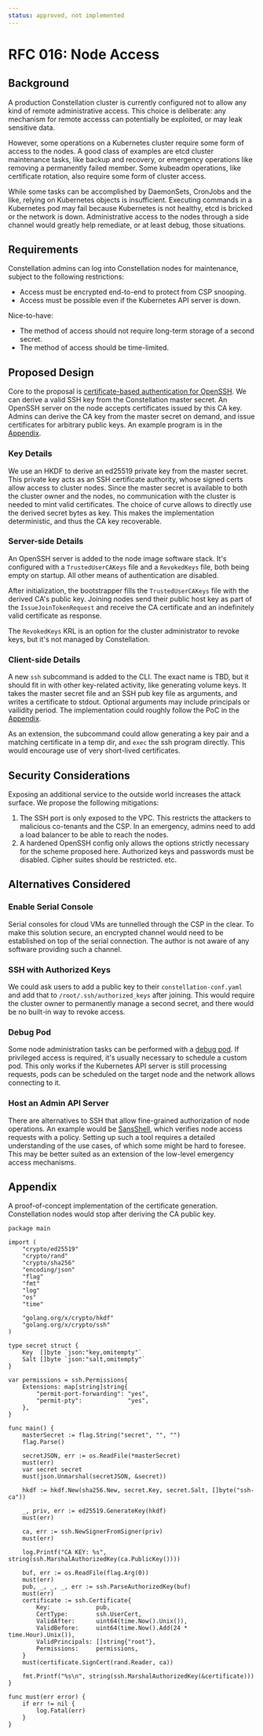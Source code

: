 ```yaml
---
status: approved, not implemented
---
```


# RFC 016: Node Access

## Background

A production Constellation cluster is currently configured not to allow any kind of remote administrative access.
This choice is deliberate: any mechanism for remote accesss can potentially be exploited, or may leak sensitive data.

However, some operations on a Kubernetes cluster require some form of access to the nodes.
A good class of examples are etcd cluster maintenance tasks, like backup and recovery, or emergency operations like removing a permanently failed member.
Some kubeadm operations, like certificate rotation, also require some form of cluster access.

While some tasks can be accomplished by DaemonSets, CronJobs and the like, relying on Kubernetes objects is insufficient.
Executing commands in a Kubernetes pod may fail because Kubernetes is not healthy, etcd is bricked or the network is down.
Administrative access to the nodes through a side channel would greatly help remediate, or at least debug, those situations.

## Requirements

Constellation admins can log into Constellation nodes for maintenance, subject to the following restrictions:

* Access must be encrypted end-to-end to protect from CSP snooping.
* Access must be possible even if the Kubernetes API server is down.

Nice-to-have:

* The method of access should not require long-term storage of a second secret.
* The method of access should be time-limited.

## Proposed Design

Core to the proposal is [certificate-based authentication for OpenSSH](https://en.wikibooks.org/wiki/OpenSSH/Cookbook/Certificate-based_Authentication).
We can derive a valid SSH key from the Constellation master secret.
An OpenSSH server on the node accepts certificates issued by this CA key.
Admins can derive the CA key from the master secret on demand, and issue certificates for arbitrary public keys.
An example program is in the [Appendix](#appendix).

### Key Details

We use an HKDF to derive an ed25519 private key from the master secret.
This private key acts as an SSH certificate authority, whose signed certs allow access to cluster nodes.
Since the master secret is available to both the cluster owner and the nodes, no communication with the cluster is needed to mint valid certificates.
The choice of curve allows to directly use the derived secret bytes as key.
This makes the implementation deterministic, and thus the CA key recoverable.

### Server-side Details

An OpenSSH server is added to the node image software stack.
It's configured with a `TrustedUserCAKeys` file and a `RevokedKeys` file, both being empty on startup.
All other means of authentication are disabled.

After initialization, the bootstrapper fills the `TrustedUserCAKeys` file with the derived CA's public key.
Joining nodes send their public host key as part of the `IssueJoinTokenRequest` and receive the CA certificate and an indefinitely valid certificate as response.

The `RevokedKeys` KRL is an option for the cluster administrator to revoke keys, but it's not managed by Constellation.

### Client-side Details

A new `ssh` subcommand is added to the CLI.
The exact name is TBD, but it should fit in with other key-related activity, like generating volume keys.
It takes the master secret file and an SSH pub key file as arguments, and writes a certificate to stdout.
Optional arguments may include principals or vailidity period.
The implementation could roughly follow the PoC in the [Appendix](#appendix).

As an extension, the subcommand could allow generating a key pair and a matching certificate in a temp dir, and `exec` the ssh program directly.
This would encourage use of very short-lived certificates.

## Security Considerations

Exposing an additional service to the outside world increases the attack surface.
We propose the following mitigations:

1. The SSH port is only exposed to the VPC.
   This restricts the attackers to malicious co-tenants and the CSP.
   In an emergency, admins need to add a load balancer to be able to reach the nodes.
2. A hardened OpenSSH config only allows the options strictly necessary for the scheme proposed here.
   Authorized keys and passwords must be disabled.
   Cipher suites should be restricted. etc.

## Alternatives Considered

### Enable Serial Console

Serial consoles for cloud VMs are tunnelled through the CSP in the clear.
To make this solution secure, an encrypted channel would need to be established on top of the serial connection.
The author is not aware of any software providing such a channel.

### SSH with Authorized Keys

We could ask users to add a public key to their `constellation-conf.yaml` and add that to `/root/.ssh/authorized_keys` after joining.
This would require the cluster owner to permanently manage a second secret, and there would be no built-in way to revoke access.

### Debug Pod

Some node administration tasks can be performed with a [debug pod].
If privileged access is required, it's usually necessary to schedule a custom pod.
This only works if the Kubernetes API server is still processing requests, pods can be scheduled on the target node and the network allows connecting to it.

[debug pod]: https://kubernetes.io/docs/tasks/debug/debug-cluster/kubectl-node-debug/

### Host an Admin API Server

There are alternatives to SSH that allow fine-grained authorization of node operations.
An example would be [SansShell], which verifies node access requests with a policy.
Setting up such a tool requires a detailed understanding of the use cases, of which some might be hard to foresee.
This may be better suited as an extension of the low-level emergency access mechanisms.

[SansShell]: https://github.com/Snowflake-Labs/sansshell

## Appendix

A proof-of-concept implementation of the certificate generation.
Constellation nodes would stop after deriving the CA public key.

```golang
package main

import (
	"crypto/ed25519"
	"crypto/rand"
	"crypto/sha256"
	"encoding/json"
	"flag"
	"fmt"
	"log"
	"os"
	"time"

	"golang.org/x/crypto/hkdf"
	"golang.org/x/crypto/ssh"
)

type secret struct {
	Key  []byte `json:"key,omitempty"`
	Salt []byte `json:"salt,omitempty"`
}

var permissions = ssh.Permissions{
	Extensions: map[string]string{
		"permit-port-forwarding": "yes",
		"permit-pty":             "yes",
	},
}

func main() {
	masterSecret := flag.String("secret", "", "")
	flag.Parse()

	secretJSON, err := os.ReadFile(*masterSecret)
	must(err)
	var secret secret
	must(json.Unmarshal(secretJSON, &secret))

	hkdf := hkdf.New(sha256.New, secret.Key, secret.Salt, []byte("ssh-ca"))

	_, priv, err := ed25519.GenerateKey(hkdf)
	must(err)

	ca, err := ssh.NewSignerFromSigner(priv)
	must(err)

	log.Printf("CA KEY: %s", string(ssh.MarshalAuthorizedKey(ca.PublicKey())))

	buf, err := os.ReadFile(flag.Arg(0))
	must(err)
	pub, _, _, _, err := ssh.ParseAuthorizedKey(buf)
	must(err)
	certificate := ssh.Certificate{
		Key:             pub,
		CertType:        ssh.UserCert,
		ValidAfter:      uint64(time.Now().Unix()),
		ValidBefore:     uint64(time.Now().Add(24 * time.Hour).Unix()),
		ValidPrincipals: []string{"root"},
		Permissions:     permissions,
	}
	must(certificate.SignCert(rand.Reader, ca))

	fmt.Printf("%s\n", string(ssh.MarshalAuthorizedKey(&certificate)))
}

func must(err error) {
	if err != nil {
		log.Fatal(err)
	}
}
```
